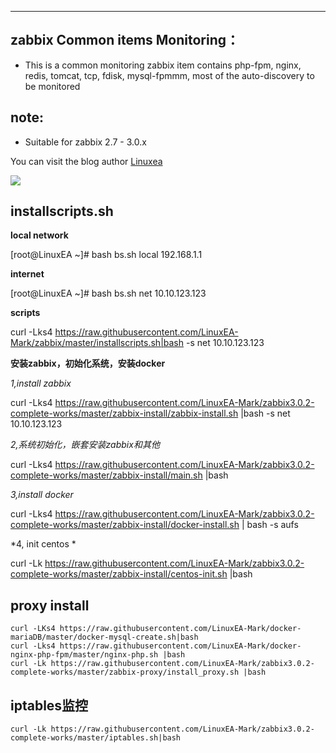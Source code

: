 
***
## zabbix Common items Monitoring：

* This is a common monitoring zabbix item contains php-fpm, nginx, redis, tomcat, tcp, fdisk, mysql-fpmmm, most of the auto-discovery to be monitored

## note:
* Suitable for zabbix 2.7 - 3.0.x

You can visit the blog author [Linuxea](http://www.linuxea.com)

![](http://www.zabbix.com/img/3.0/whatsnew/zabbix-whats-new-3.0-dashboard.png)


## installscripts.sh
**local network**

[root@LinuxEA ~]# bash bs.sh local 192.168.1.1


**internet**

[root@LinuxEA ~]# bash bs.sh net 10.10.123.123

**scripts**

curl -Lks4 https://raw.githubusercontent.com/LinuxEA-Mark/zabbix/master/installscripts.sh|bash -s net 10.10.123.123

**安装zabbix，初始化系统，安装docker**

*1,install zabbix*

curl -Lks4 https://raw.githubusercontent.com/LinuxEA-Mark/zabbix3.0.2-complete-works/master/zabbix-install/zabbix-install.sh |bash -s net 10.10.123.123

*2,系统初始化，嵌套安装zabbix和其他*

curl -Lks4 https://raw.githubusercontent.com/LinuxEA-Mark/zabbix3.0.2-complete-works/master/zabbix-install/main.sh |bash

*3,install docker*

curl -Lks4 https://raw.githubusercontent.com/LinuxEA-Mark/zabbix3.0.2-complete-works/master/zabbix-install/docker-install.sh | bash -s aufs

*4, init centos *

curl -Lk https://raw.githubusercontent.com/LinuxEA-Mark/zabbix3.0.2-complete-works/master/zabbix-install/centos-init.sh |bash 

## proxy install
```
curl -LKs4 https://raw.githubusercontent.com/LinuxEA-Mark/docker-mariaDB/master/docker-mysql-create.sh|bash
curl -Lks4 https://raw.githubusercontent.com/LinuxEA-Mark/docker-nginx-php-fpm/master/nginx-php.sh |bash
curl -Lk https://raw.githubusercontent.com/LinuxEA-Mark/zabbix3.0.2-complete-works/master/zabbix-proxy/install_proxy.sh |bash
```

## iptables监控
```curl -Lk https://raw.githubusercontent.com/LinuxEA-Mark/zabbix3.0.2-complete-works/master/iptables.sh|bash```
